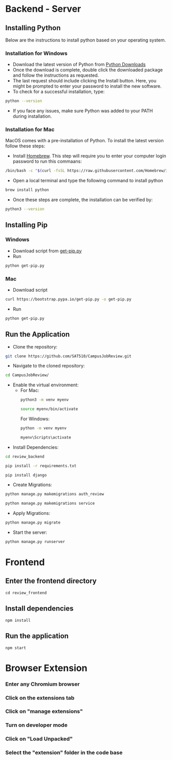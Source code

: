 # Backend - Server

## Installing Python

Below are the instructions to install python based on your operating system.

### Installation for Windows
- Download the latest version of Python from [Python Downloads](https://www.python.org/downloads/)
- Once the download is complete, double click the downloaded package and follow the instructions as requested.
- The last request should include clicking the Install button. Here, you might be prompted to enter your password to install the new software. 
- To check for a successful installation, type: 
```bash
python --version
```
- If you face any issues, make sure Python was added to your PATH during installation. 

### Installation for Mac
MacOS comes with a pre-installation of Python. To install the latest version follow these steps:
- Install [Homebrew](https://brew.sh/). This step will require you to enter your computer login password to run this commaans: 
```bash
/bin/bash -c "$(curl -fsSL https://raw.githubusercontent.com/Homebrew/install/HEAD/install.sh)"
```
- Open a local terminal and type the following command to install python 
```bash
brew install python
```

- Once these steps are complete, the installation can be verified by:  
```bash
python3 --version
```
## Installing Pip
### Windows
- Download script from [get-pip.py](https://bootstrap.pypa.io/get-pip.py)
- Run 
```bash
python get-pip.py
```

### Mac
- Download script
```bash
curl https://bootstrap.pypa.io/get-pip.py -o get-pip.py
```
- Run
```bash
python get-pip.py
```

## Run the Application 
 - Clone the repository: 
```bash
git clone https://github.com/SAT510/CampusJobReview.git
```
- Navigate to the cloned repository: 
```bash
cd CampusJobReview/
```
- Enable the virtual environment: 
  - For Mac: 
    ```bash
    python3 -m venv myenv
    ```
    ```bash
    source myenv/bin/activate
    ```
    For Windows:
    ```bash
    python -m venv myenv
    ```
    ```bash
    myenv\Scripts\activate
    ```
- Install Dependencies: 
```bash
cd review_backend
```
```bash
pip install -r requirements.txt
```
```bash
pip install django
```
- Create Migrations:
```bash
python manage.py makemigrations auth_review
```
```bash
python manage.py makemigrations service
```
- Apply Migrations: 
```bash
python manage.py migrate
```
- Start the server: 
```bash
python manage.py runserver
```
# Frontend

## Enter the frontend directory
```
cd review_frontend
```

## Install dependencies
```
npm install
```

## Run the application
```
npm start
```

# Browser Extension

### Enter any Chromium browser
### Click on the extensions tab
### Click on "manage extensions"
### Turn on developer mode
### Click on "Load Unpacked"
### Select the "extension" folder in the code base

